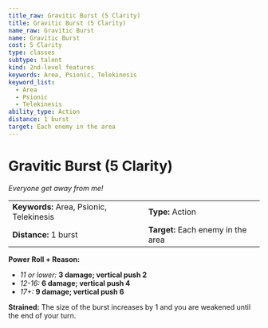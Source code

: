 ```yaml
---
title_raw: Gravitic Burst (5 Clarity)
title: Gravitic Burst (5 Clarity)
name_raw: Gravitic Burst
name: Gravitic Burst
cost: 5 Clarity
type: classes
subtype: talent
kind: 2nd-level features
keywords: Area, Psionic, Telekinesis
keyword_list:
  - Area
  - Psionic
  - Telekinesis
ability_type: Action
distance: 1 burst
target: Each enemy in the area
---
```


# Gravitic Burst (5 Clarity)

*Everyone get away from me!*

|                                          |                                    |
| :--------------------------------------- | :--------------------------------- |
| **Keywords:** Area, Psionic, Telekinesis | **Type:** Action                   |
| **Distance:** 1 burst                    | **Target:** Each enemy in the area |

**Power Roll + Reason:**

- *11 or lower:* **3 damage; vertical push 2**
- *12-16:* **6 damage; vertical push 4**
- *17+:* **9 damage; vertical push 6**

**Strained:** The size of the burst increases by 1 and you are weakened until the end of your turn.
